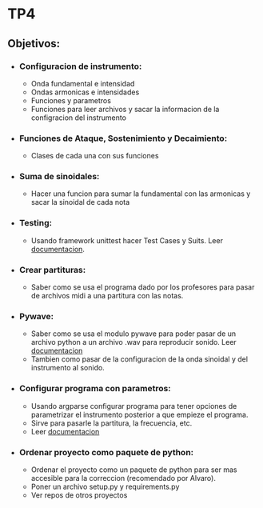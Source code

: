 # TP4
## Objetivos:
- ### Configuracion de instrumento:
    - Onda fundamental e intensidad
    - Ondas armonicas e intensidades
    - Funciones y parametros
    - Funciones para leer archivos y sacar la informacion de la configracion del instrumento
- ### Funciones de Ataque, Sostenimiento y Decaimiento:
    - Clases de cada una con sus funciones
- ### Suma de sinoidales:
    - Hacer una funcion para sumar la fundamental con las armonicas y sacar la sinoidal de cada nota
- ### Testing:
    - Usando framework unittest hacer Test Cases y Suits. Leer [documentacion](https://docs.python.org/3/library/unittest.html).
- ### Crear partituras:
    - Saber como se usa el programa dado por los profesores para pasar de archivos midi a una partitura con las notas. 
- ### Pywave:
    - Saber como se usa el modulo pywave para poder pasar de un archivo python a un archivo .wav para reproducir sonido. Leer [documentacion](https://github.com/Zuzu-Typ/PyWave)
    - Tambien como pasar de la configuracion de la onda sinoidal y del instrumento al sonido. 
- ### Configurar programa con parametros:
    - Usando argparse configurar programa para tener opciones de parametrizar el instrumento posterior a que empieze el programa. 
    - Sirve para pasarle la partitura, la frecuencia, etc. 
    - Leer [documentacion](https://docs.python.org/3/library/argparse.html)
- ### Ordenar proyecto como paquete de python:
    - Ordenar el proyecto como un paquete de python para ser mas accesible para la correccion (recomendado por Alvaro). 
    - Poner un archivo setup.py y requirements.py 
    - Ver repos de otros proyectos
